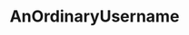 ---
title: AnOrdinaryUsername
github: https://github.com/AnOrdinaryUsername
mode: dark
transition: 3s
archetype:
  - Little Bit of Everything
---